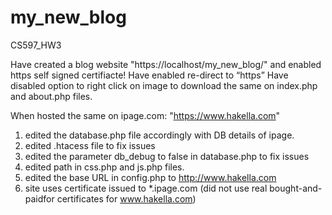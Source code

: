 # my_new_blog
CS597_HW3

Have created a blog website "https://localhost/my_new_blog/" and enabled https self signed certifiacte!
Have enabled re-direct to “https” 
Have disabled option to right click on image to download the same on index.php and about.php files.

When hosted the same on ipage.com: "https://www.hakella.com"
1. edited the database.php file accordingly with DB details of ipage.
2. edited .htacess file to fix issues
3. edited the parameter db_debug to false in database.php to fix issues
4. edited path in css.php and js.php files. 
5. edited the base URL in config.php to http://www.hakella.com
6. site uses certificate issued to *.ipage.com (did not use  real bought-and-paidfor certificates for www.hakella.com)

